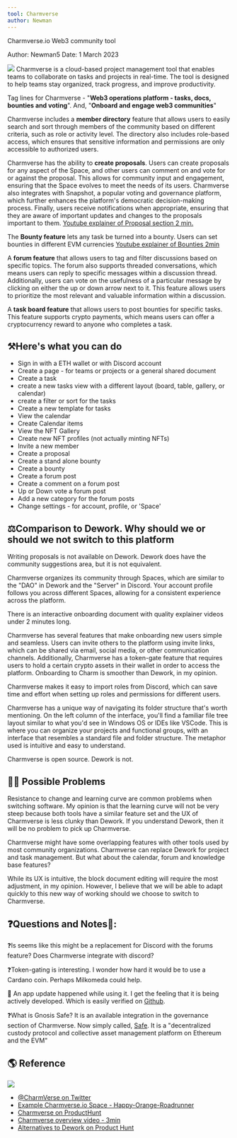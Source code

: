 ```yaml
---
tool: Charmverse
author: Newman
---
```


Charmverse.io Web3 community tool


Author: Newman5
Date: 1 March 2023

![](https://i.imgur.com/rXo0kEa.png)
Charmverse is a cloud-based project management tool that enables teams to collaborate on tasks and projects in real-time. The tool is designed to help teams stay organized, track progress, and improve productivity.
 
Tag lines for Charmverse - "**Web3 operations platform - tasks, docs, bounties and voting**".  And, "**Onboard and engage web3 communities**"

Charmverse includes a **member directory** feature that allows users to easily search and sort through members of the community based on different criteria, such as role or activity level. The directory also includes role-based access, which ensures that sensitive information and permissions are only accessible to authorized users.

Charmverse has the ability to **create proposals**. Users can create proposals for any aspect of the Space, and other users can comment on and vote for or against the proposal. This allows for community input and engagement, ensuring that the Space evolves to meet the needs of its users. Charmverse also integrates with Snapshot, a popular voting and governance platform, which further enhances the platform's democratic decision-making process. Finally, users receive notifications when appropriate, ensuring that they are aware of important updates and changes to the proposals important to them.  [Youtube explainer of Proposal section 2 min. ](https://www.youtube.com/watch?v=OyN5Ag2X6dU)

The **Bounty feature** lets any task be turned into a bounty. Users can set bounties in different EVM currencies [Youtube explainer of Bounties 2min](https://www.youtube.com/watch?v=Uooady3sL0I)

A **forum feature** that allows users to tag and filter discussions based on specific topics. The forum also supports threaded conversations, which means users can reply to specific messages within a discussion thread. Additionally, users can vote on the usefulness of a particular message by clicking on either the up or down arrow next to it. This feature allows users to prioritize the most relevant and valuable information within a discussion.

A **task board feature** that allows users to post bounties for specific tasks. This feature supports crypto payments, which means users can offer a cryptocurrency reward to anyone who completes a task.  

## ⚒️Here's what you can do 
* Sign in with a ETH wallet or with Discord account
* Create a page - for teams or projects or a general shared document
* Create a task
* create a new tasks view with a different layout (board, table, gallery, or calendar)
* create a filter or sort for the tasks
* Create a new template for tasks
* View the calendar
* Create Calendar items
* View the NFT Gallery
* Create new NFT profiles (not actually minting NFTs)
* Invite a new member
* Create a proposal
* Create a stand alone bounty
* Create a bounty
* Create a forum post
* Create a comment on a forum post
* Up or Down vote a forum post
* Add a new category for the forum posts
* Change settings - for account, profile, or 'Space'


## ⚖️Comparison to Dework. Why should we or should we not switch to this platform
  
Writing proposals is not available on Dework.  Dework does have the community suggestions area, but it is not equivalent. 

Charmverse organizes its community through Spaces, which are similar to the "DAO" in Dework and the "Server" in Discord. Your account profile follows you across different Spaces, allowing for a consistent experience across the platform.

There is an interactive onboarding document with quality explainer videos under 2 minutes long.  

Charmverse has several features that make onboarding new users simple and seamless. Users can invite others to the platform using invite links, which can be shared via email, social media, or other communication channels. Additionally, Charmverse has a token-gate feature that requires users to hold a certain crypto assets in their wallet in order to access the platform. Onboarding to Charm is smoother than Dework, in my opinion.

Charmverse makes it easy to import roles from Discord, which can save time and effort when setting up roles and permissions for different users.

Charmverse has a unique way of navigating its folder structure that's worth mentioning. On the left column of the interface, you'll find a familiar file tree layout similar to what you'd see in Windows OS or IDEs like VSCode. This is where you can organize your projects and functional groups, with an interface that resembles a standard file and folder structure. The metaphor used is intuitive and easy to understand.

Charmverse is open source.  Dework is not.

## 🤷‍♂️ Possible Problems
Resistance to change and learning curve are common problems when switching software.  My opinion is that the learning curve will not be very steep because both tools have a similar feature set and the UX of Charmverse is less clunky than Dework. If you understand Dework, then it will be no problem to pick up Charmverse.   

Charmverse might have some overlapping features with other tools used by most community organizations. Charmverse can replace Dework for project and task management.  But what about the calendar, forum and knowledge base features?  

While its UX is intuitive, the block document editing will require the most adjustment, in my opinion. However, I  believe that we will be able to adapt quickly to this new way of working should we choose to switch to Charmverse.



## ❓Questions and Notes🤔:

❓Is seems like this might be a replacement for Discord with the forums feature?  Does Charmverse integrate with discord? 

❓Token-gating is interesting.  I wonder how hard it would be to use a Cardano coin.  Perhaps Milkomeda could help. 

🤔 An app update happened while using it.  I get the feeling that it is being actively developed.  Which is easily verified on [Github](https://github.com/charmverse). 

❓What is Gnosis Safe? It is an available integration in the governance section of Charmverse.
	Now simply called, [Safe](https://safe.global/).  It is a "decentralized custody protocol and collective asset management platform on Ethereum and the EVM"
	

## 🌎 Reference

![](https://i.imgur.com/rXo0kEa.png)

* [@CharmVerse on Twitter](https://twitter.com/charmverse)
* [Example Charmverse.io Space - Happy-Orange-Roadrunner](https://app.charmverse.io/invite/b4649b)
* [Charmverse on ProductHunt](https://www.producthunt.com/products/charmverse)
* [Charmverse overview video - 3min](https://youtu.be/3BuIZRG1QhY)
* [Alternatives to Dework on Product Hunt](https://www.producthunt.com/products/Dework/alternatives)
